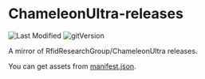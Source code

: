 # ChameleonUltra-releases

![Last Modified](https://img.shields.io/badge/dynamic/json?url=https%3A%2F%2Ftaichunmin.idv.tw%2FChameleonUltra-releases%2Fmanifest.json&query=lastModifiedAt&label=Last%20Modified)
![gitVersion](https://img.shields.io/badge/dynamic/json?url=https%3A%2F%2Ftaichunmin.idv.tw%2FChameleonUltra-releases%2Fmanifest.json&query=releases.0.gitVersion&label=gitVersion)

A mirror of RfidResearchGroup/ChameleonUltra releases.

You can get assets from [manifest.json](https://taichunmin.idv.tw/ChameleonUltra-releases/manifest.json).